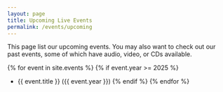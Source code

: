 ```yaml
---
layout: page
title: Upcoming Live Events
permalink: /events/upcoming
---
```

This page list our upcoming events. You may also want to check out our past events, some of which have audio, video, or CDs available.

{% for event in site.events %}
{% if event.year >= 2025 %}
- {{ event.title }} ({{ event.year }})
{% endif %}
{% endfor %}
